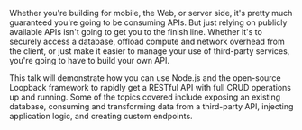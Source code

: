 Whether you're building for mobile, the Web, or server side, it's pretty much guaranteed you're going to be consuming APIs. But just relying on publicly available APIs isn't going to get you to the finish line. Whether it's to securely access a database, offload compute and network overhead from the client, or just make it easier to manage your use of third-party services, you're going to have to build your own API.

This talk will demonstrate how you can use Node.js and the open-source Loopback framework to rapidly get a RESTful API with full CRUD operations up and running. Some of the topics covered include exposing an existing database, consuming and transforming data from a third-party API, injecting application logic, and creating custom endpoints.
